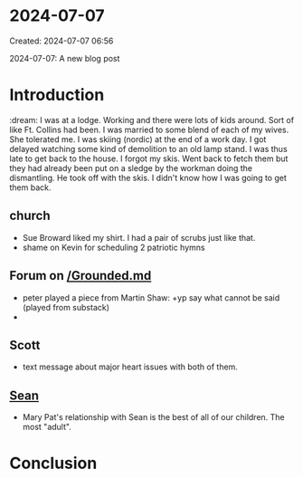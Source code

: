 # 2024-07-07
Created: 2024-07-07 06:56

 2024-07-07: A new blog post

# Introduction
:dream: I was at a lodge. Working and there were lots of kids around. Sort of like Ft. Collins had been. I was married to some blend of each of my wives. She tolerated me. I was skiing (nordic) at the end of a work day. I got delayed watching some kind of demolition to an old lamp stand. I was thus late to get back to the house. I forgot my skis. Went back to fetch them but they had already been put on a sledge by the workman doing the dismantling. He took off with the skis. I didn't know how I was going to get them back.

## church

- Sue Broward liked my shirt. I had a pair of scrubs just like that.
- shame on Kevin for scheduling 2 patriotic hymns


## Forum on [/Grounded.md](/Grounded.md)

- peter played a piece from Martin Shaw: +yp say what cannot be said (played from substack)
-
## Scott
- text message about major heart issues with both of them. 
## [Sean](/Sean.md)
- Mary Pat's relationship with Sean is the best of all of our children. The most "adult".
# Conclusion

